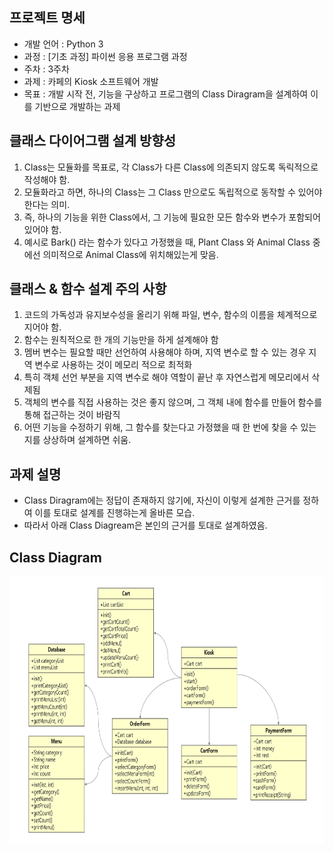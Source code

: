 ## 프로젝트 명세

- 개발 언어 : Python 3  
- 과정 : [기초 과정] 파이썬 응용 프로그램 과정  
- 주차 : 3주차  
- 과제 : 카페의 Kiosk 소프트웨어 개발  
- 목표 : 개발 시작 전, 기능을 구상하고 프로그램의 Class Diragram을 설계하여 이를 기반으로 개발하는 과제

## 클래스 다이어그램 설계 방향성

1. Class는 모듈화를 목표로, 각 Class가 다른 Class에 의존되지 않도록 독릭적으로 작성해야 함.
2. 모듈화라고 하면, 하나의 Class는 그 Class 만으로도 독립적으로 동작할 수 있어야한다는 의미.
3. 즉, 하나의 기능을 위한 Class에서, 그 기능에 필요한 모든 함수와 변수가 포함되어 있어야 함.
4. 예시로 Bark() 라는 함수가 있다고 가정했을 때, Plant Class 와 Animal Class 중에선 의미적으로 Animal Class에 위치해있는게 맞음.

## 클래스 & 함수 설계 주의 사항

1. 코드의 가독성과 유지보수성을 올리기 위해 파일, 변수, 함수의 이름을 체계적으로 지어야 함.
2. 함수는 원칙적으로 한 개의 기능만을 하게 설계해야 함
3. 멤버 변수는 필요할 때만 선언하여 사용해야 하며, 지역 변수로 할 수 있는 경우 지역 변수로 사용하는 것이 메모리 적으로 최적화
4. 특히 객체 선언 부분을 지역 변수로 해야 역할이 끝난 후 자연스럽게 메모리에서 삭제됨
5. 객체의 변수를 직접 사용하는 것은 좋지 않으며, 그 객체 내에 함수를 만들어 함수를 통해 접근하는 것이 바람직
6. 어떤 기능을 수정하기 위해, 그 함수를 찾는다고 가정했을 때 한 번에 찾을 수 있는지를 상상하며 설계하면 쉬움.

## 과제 설명

- Class Diragram에는 정답이 존재하지 않기에, 자신이 이렇게 설계한 근거를 정하여 이를 토대로 설계를 진행햐는게 올바른 모습.  
- 따라서 아래 Class Diagream은 본인의 근거를 토대로 설계하였음.  

## Class Diagram

<p align="center"><img src="슬라이드1.PNG" width="760" height="428"></p>
